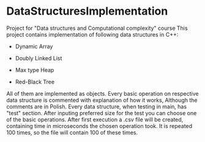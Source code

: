 # DataStructuresImplementation
Project for "Data structures and Computational complexity" course
This project contains implementation of following data structures in C++:

- Dynamic Array

- Doubly Linked List

- Max type Heap

- Red-Black Tree

All of them are implemented as objects.
Every basic operation on respective data structure is commented with explanation of how it works,
Although the comments are in Polish.
Every data structure, when testing in main, has "test" section. After inputing preferred size for the test
you can choose one of the basic operations. After first execution a .csv file will be created, containing time
in microseconds the chosen operation took. It is repeated 100 times, so the file will contain 100 of these times.

